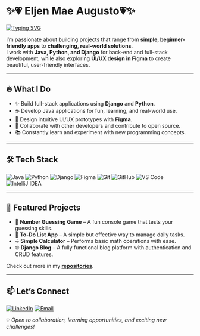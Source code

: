 # ✨💗 Eljen Mae Augusto💗✨

<a href="https://git.io/typing-svg">
  <img src="https://readme-typing-svg.demolab.com?font=Fira+Code&pause=1000&color=EF31F7&width=435&lines=Junior+Developer;Java+%26+Python+Enthusiast;Django+Developer;UI%2FUX+Learner" alt="Typing SVG" />
</a>


I’m passionate about building projects that range from **simple, beginner-friendly apps** to **challenging, real-world solutions**.  
I work with **Java, Python, and Django** for back-end and full-stack development, while also exploring **UI/UX design in Figma** to create beautiful, user-friendly interfaces.  

---

## 🔥 What I Do
- ✨ Build full-stack applications using **Django** and **Python**.
- ☕ Develop Java applications for fun, learning, and real-world use.
- 🎨 Design intuitive UI/UX prototypes with **Figma**.
- 🤝 Collaborate with other developers and contribute to open source.
- 📚 Constantly learn and experiment with new programming concepts.

---

## 🛠 Tech Stack
![Java](https://img.shields.io/badge/Java-%23ED8B00.svg?style=for-the-badge&logo=openjdk&logoColor=white)
![Python](https://img.shields.io/badge/Python-3776AB.svg?style=for-the-badge&logo=python&logoColor=white)
![Django](https://img.shields.io/badge/Django-092E20.svg?style=for-the-badge&logo=django&logoColor=white)
![Figma](https://img.shields.io/badge/Figma-F24E1E.svg?style=for-the-badge&logo=figma&logoColor=white)
![Git](https://img.shields.io/badge/Git-%23F05032.svg?style=for-the-badge&logo=git&logoColor=white)
![GitHub](https://img.shields.io/badge/GitHub-%23121011.svg?style=for-the-badge&logo=github&logoColor=white)
![VS Code](https://img.shields.io/badge/VS%20Code-%23007ACC.svg?style=for-the-badge&logo=visualstudiocode&logoColor=white)
![IntelliJ IDEA](https://img.shields.io/badge/IntelliJ%20IDEA-%23000000.svg?style=for-the-badge&logo=intellij-idea&logoColor=white)

---

## 📌 Featured Projects
- 🔢 **Number Guessing Game** – A fun console game that tests your guessing skills.  
- 📝 **To-Do List App** – A simple but effective way to manage daily tasks.  
- ➗ **Simple Calculator** – Performs basic math operations with ease.  
- 🌐 **Django Blog** – A fully functional blog platform with authentication and CRUD features.  

Check out more in my **[repositories](https://github.com/EljenMae?tab=repositories)**.

---

## 📫 Let’s Connect
[![LinkedIn](https://img.shields.io/badge/LinkedIn-%230077B5.svg?style=for-the-badge&logo=linkedin&logoColor=white)](YOUR-LINKEDIN-URL)
[![Email](https://img.shields.io/badge/Email-%23D14836.svg?style=for-the-badge&logo=gmail&logoColor=white)](mailto:YOUR-EMAIL)

💡 *Open to collaboration, learning opportunities, and exciting new challenges!*

